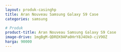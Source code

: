 ```yaml
---
layout: produk-casinghp
title: Aran Nouveau Samsung Galaxy S9 Case
categories: samsung

# Produk
product-title: Aran Nouveau Samsung Galaxy S9 Case
image-drive: 1mgBgM-QDREK9APa0HrY8J4OkO-ciV9OZ
harga: 90000
---
```

